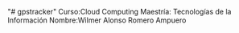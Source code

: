 "# gpstracker" 
Curso:Cloud Computing
Maestría: Tecnologías de la Información
Nombre:Wilmer Alonso Romero Ampuero